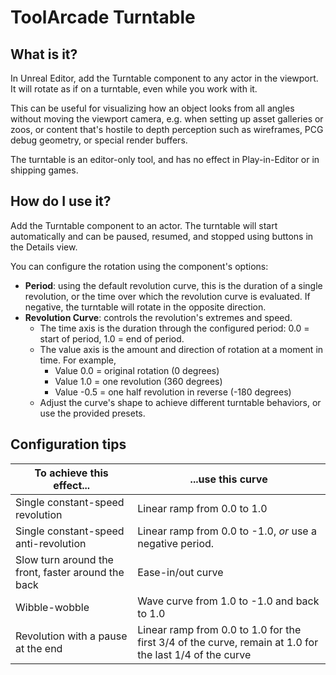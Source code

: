 # ToolArcade Turntable
## What is it?
In Unreal Editor, add the Turntable component to any actor in the viewport.  It will rotate as if on a turntable, even while you work with it.

This can be useful for visualizing how an object looks from all angles without moving the viewport camera, e.g. when setting up asset galleries or zoos, or content that's hostile to depth perception such as wireframes, PCG debug geometry, or special render buffers.

The turntable is an editor-only tool, and has no effect in Play-in-Editor or in shipping games.

## How do I use it?
Add the Turntable component to an actor.  The turntable will start automatically and can be paused, resumed, and stopped using buttons in the Details view.

You can configure the rotation using the component's options:
* **Period**: using the default revolution curve, this is the duration of a single revolution, or the time over which the revolution curve is evaluated.  If negative, the turntable will rotate in the opposite direction.
* **Revolution Curve**: controls the revolution's extremes and speed.
  * The time axis is the duration through the configured period: 0.0 = start of period, 1.0 = end of period.
  * The value axis is the amount and direction of rotation at a moment in time.  For example,
    * Value 0.0 = original rotation (0 degrees)
    * Value 1.0 = one revolution (360 degrees)
    * Value -0.5 = one half revolution in reverse (-180 degrees)
  * Adjust the curve's shape to achieve different turntable behaviors, or use the provided presets.

## Configuration tips
| To achieve this effect...                          | ...use this curve                                                                                       |
|----------------------------------------------------|---------------------------------------------------------------------------------------------------------|
| Single constant-speed revolution                   | Linear ramp from 0.0 to 1.0                                                                             |
| Single constant-speed anti-revolution              | Linear ramp from 0.0 to -1.0, _or_ use a negative period.                                               |
| Slow turn around the front, faster around the back | Ease-in/out curve                                                                                       |
| Wibble-wobble                                      | Wave curve from 1.0 to -1.0 and back to 1.0                                                             |
| Revolution with a pause at the end                 | Linear ramp from 0.0 to 1.0 for the first 3/4 of the curve, remain at 1.0 for the last 1/4 of the curve |
